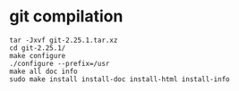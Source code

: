 # git compilation
```shell
tar -Jxvf git-2.25.1.tar.xz
cd git-2.25.1/
make configure
./configure --prefix=/usr
make all doc info
sudo make install install-doc install-html install-info
```
